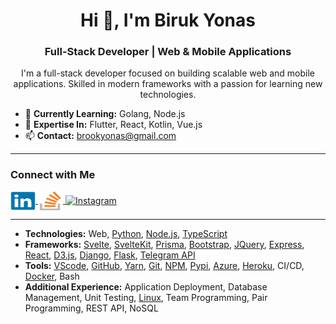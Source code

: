 <h1 align="center">Hi 👋, I'm Biruk Yonas</h1>
<h3 align="center">Full-Stack Developer | Web & Mobile Applications</h3>

<p align="center">I'm a full-stack developer focused on building scalable web and mobile applications. Skilled in modern frameworks with a passion for learning new technologies.</p>

- 🌱 **Currently Learning:** Golang, Node.js
- 💬 **Expertise In:** Flutter, React, Kotlin, Vue.js
- 📫 **Contact:** brookyonas@gmail.com

---

<h3 align="left">Connect with Me</h3>
<p align="left">
  <a href="https://linkedin.com/in/biruk-yonas" target="blank">
    <img align="center" src="https://raw.githubusercontent.com/devicons/devicon/master/icons/linkedin/linkedin-original.svg" alt="LinkedIn" height="30" width="40" />
  </a> 
  <a href="https://stackoverflow.com/users/14139196" target="blank">
    <img align="center" src="https://raw.githubusercontent.com/devicons/devicon/master/icons/stackoverflow/stackoverflow-original.svg" alt="Stack Overflow" height="30" width="40" />
  </a> 
  <a href="https://instagram.com/brook__yonas" target="blank">
    <img align="center" src="https://raw.githubusercontent.com/devicons/devicon/master/icons/instagram/instagram-original.svg" alt="Instagram" height="30" width="40" />
  </a>
</p>

---

- **Technologies:** Web, [Python](https://www.python.org), [Node.js](https://nodejs.org), [TypeScript](https://www.typescriptlang.org)
- **Frameworks:** [Svelte](https://svelte.dev), [SvelteKit](https://kit.svelte.dev), [Prisma](https://www.prisma.io), [Bootstrap](https://getbootstrap.com), [JQuery](https://jquery.com), [Express](https://expressjs.com), [React](https://reactjs.org), [D3.js](https://d3js.org), [Django](https://www.djangoproject.com), [Flask](https://flask.palletsprojects.com), [Telegram API](https://core.telegram.org/api)
- **Tools:** [VScode](https://code.visualstudio.com), [GitHub](https://github.com), [Yarn](https://yarnpkg.com), [Git](https://git-scm.com), [NPM](https://www.npmjs.com), [Pypi](https://pypi.org), [Azure](https://azure.microsoft.com), [Heroku](https://www.heroku.com), CI/CD, [Docker](https://www.docker.com), Bash
- **Additional Experience:** Application Deployment, Database Management, Unit Testing, [Linux](https://www.linux.org), Team Programming, Pair Programming, REST API, NoSQL
